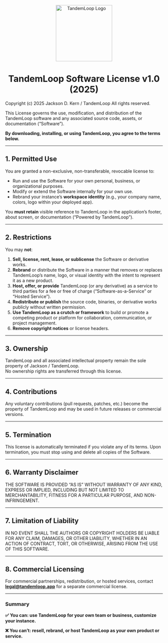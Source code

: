 <p align="center">
  <img src="https://tandemloop.app/assets/images/logo.png" alt="TandemLoop Logo" width="180">
</p>

<h1 align="center">TandemLoop Software License v1.0 (2025)</h1>

Copyright (c) 2025 Jackson D. Kern / TandemLoop
All rights reserved.

This License governs the use, modification, and distribution of the TandemLoop
software and any associated source code, assets, or documentation (“Software”).

**By downloading, installing, or using TandemLoop, you agree to the terms below.**

---

## 1. Permitted Use

You are granted a non-exclusive, non-transferable, revocable license to:

- Run and use the Software for your own personal, business, or organizational purposes.  
- Modify or extend the Software internally for your own use.  
- Rebrand your instance’s **workspace identity** (e.g., your company name, colors, logo within your deployed app).  

You **must retain** visible reference to TandemLoop in the application’s footer,
about screen, or documentation (“Powered by TandemLoop”).

---

## 2. Restrictions

You may **not**:

1. **Sell, license, rent, lease, or sublicense** the Software or derivative works.  
2. **Rebrand** or distribute the Software in a manner that removes or replaces
   TandemLoop’s name, logo, or visual identity with the intent to represent it as a new product.  
3. **Host, offer, or provide** TandemLoop (or any derivative) as a service to third parties
   for a fee or free of charge (“Software-as-a-Service” or “Hosted Service”).  
4. **Redistribute or publish** the source code, binaries, or derivative works publicly
   without written permission.  
5. **Use TandemLoop as a crutch or framework** to build or promote a competing product
   or platform for collaboration, communication, or project management.  
6. **Remove copyright notices** or license headers.  

---

## 3. Ownership

TandemLoop and all associated intellectual property remain the sole property of
Jackson / TandemLoop.  
No ownership rights are transferred through this license.

---

## 4. Contributions

Any voluntary contributions (pull requests, patches, etc.) become the property of
TandemLoop and may be used in future releases or commercial versions.

---

## 5. Termination

This license is automatically terminated if you violate any of its terms.
Upon termination, you must stop using and delete all copies of the Software.

---

## 6. Warranty Disclaimer

THE SOFTWARE IS PROVIDED “AS IS” WITHOUT WARRANTY OF ANY KIND,
EXPRESS OR IMPLIED, INCLUDING BUT NOT LIMITED TO MERCHANTABILITY,
FITNESS FOR A PARTICULAR PURPOSE, AND NON-INFRINGEMENT.

---

## 7. Limitation of Liability

IN NO EVENT SHALL THE AUTHORS OR COPYRIGHT HOLDERS BE LIABLE FOR ANY CLAIM,
DAMAGES, OR OTHER LIABILITY, WHETHER IN AN ACTION OF CONTRACT,
TORT, OR OTHERWISE, ARISING FROM THE USE OF THIS SOFTWARE.

---

## 8. Commercial Licensing

For commercial partnerships, redistribution, or hosted services,
contact **legal@tandemloop.app** for a separate commercial license.

---

### Summary

**✅ You can: use TandemLoop for your own team or business, customize your instance.**

**❌ You can’t: resell, rebrand, or host TandemLoop as your own product or service.**

